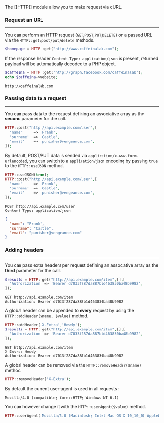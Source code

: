 
The [[HTTP]] module allow you to make request via cURL.

### Request an URL
---

You can perform an HTTP request (`GET`,`POST`,`PUT`,`DELETE`) on a passed URL via the `HTTP::get/post/put/delete` methods.

```php
$homepage = HTTP::get("http://www.caffeinalab.com");
```

If the response header `Content-Type: application/json` is present, returned payload will be automatically decoded to a PHP object.

```php
$caffeina = HTTP::get('http://graph.facebook.com/caffeinalab');
echo $caffeina->website;
```

```
http://caffeinalab.com
```


### Passing data to a request
---

You can pass data to the request defining an associative array as the **second** parameter for the call.

```php
HTTP::post("http://api.example.com/user",[
  'name'     => 'Frank',
  'surname'  => 'Castle',
  'email'    => 'punisher@vengeance.com',
]);
```

By default, POST/PUT data is sended via `application/x-www-form-urlencoded`, you can switch to a `application/json` encoding by passing `true` to the `HTTP::useJSON` method.

```php
HTTP::useJSON(true);
HTTP::post("http://api.example.com/user",[
  'name'     => 'Frank',
  'surname'  => 'Castle',
  'email'    => 'punisher@vengeance.com',
]);
```

```
POST http://api.example.com/user
Content-Type: application/json
```
```json
{
  "name": "Frank",
  "surname": "Castle",
  "email": "punisher@vengeance.com"
}
```

### Adding headers
---

You can pass extra headers per request defining an associative array as the **third** parameter for the call.

```php
$results = HTTP::get("http://api.example.com/item",[],[
  'Authorization' => 'Bearer d7033f287da887b1d463830ba48b9982',
]);
```

```
GET http://api.example.com/item
Authorization: Bearer d7033f287da887b1d463830ba48b9982
```

A global header can be appended to **every** request by using the `HTTP::addHeader($name, $value)` method.

```php
HTTP::addHeader('X-Extra','Howdy');
$results = HTTP::get("http://api.example.com/item",[],[
  'Authorization' => 'Bearer d7033f287da887b1d463830ba48b9982',
]);
```

```
GET http://api.example.com/item
X-Extra: Howdy
Authorization: Bearer d7033f287da887b1d463830ba48b9982
```

A global header can be removed via the `HTTP::removeHeader($name)` method.

```php
HTTP::removeHeader('X-Extra');
```

By default the current user-agent is used in all requests :

```
Mozilla/4.0 (compatible; Core::HTTP; Windows NT 6.1)
```

You can however change it with the `HTTP::userAgent($value)` method.

```php
HTTP::userAgent('Mozilla/5.0 (Macintosh; Intel Mac OS X 10_10_0) AppleWebKit/537.36 (KHTML, like Gecko) Chrome/36.0.1985.143 Safari/537.36');
```